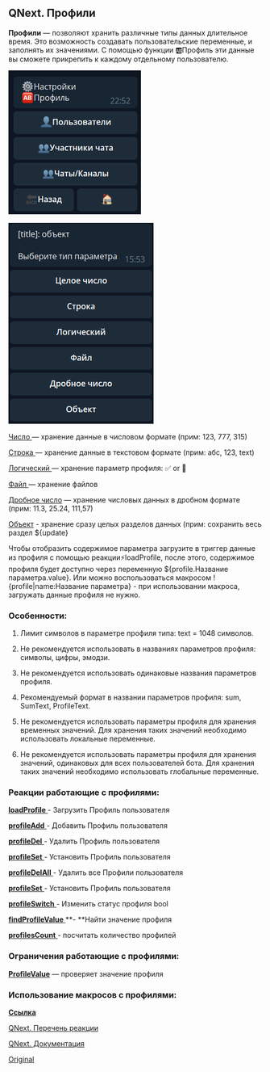 ## QNext. Профили

**Профили** — позволяют хранить различные типы данных длительное время. Это  возможность создавать пользовательские переменные, и заполнять их значениями. С помощью функции 🆎Профиль эти данные вы сможете прикрепить к каждому отдельному пользователю.

![](./1.png)

![](./2.png)

[Число ](/docs-test/admin/profile-number)— хранение данные в числовом формате (прим: 123, 777, 315)

[Строка ](/docs-test/admin/profile-text)— хранение данные в текстовом формате (прим: абс, 123, text)

[Логический ](/docs-test/admin/profile-bool)— хранение параметр профиля: ✅  or 🚫

[Файл ](/docs-test/admin/profile-file)— хранение файлов

[Дробное число](/docs-test/admin/profile-float) — хранение числовых данных в дробном формате (прим: 11.3, 25.24, 111,57)

[Объект](/docs-test/admin/profile-object) - хранение сразу целых разделов данных (прим: сохранить весь раздел ${update}

Чтобы отобразить содержимое параметра загрузите в триггер данные из профиля с помощью реакции⚡️loadProfile, после этого, содержимое профиля будет доступно через переменную ${profile.Название параметра.value}. Или можно воспользоваться макросом !{profile|name:Название параметра} - при использовании макроса, загружать данные профиля не нужно.
### Особенности:

1. Лимит символов в параметре профиля типа: text = 1048 символов.

2. Не рекомендуется использовать в названиях параметров профиля: символы, цифры, эмодзи.

3. Не рекомендуется использовать одинаковые названия параметров профиля.

4. Рекомендуемый формат в названии параметров профиля: sum, SumText, ProfileText.

5. Не рекомендуется использовать параметры профиля для хранения временных значений. Для хранения таких значений необходимо использовать локальные переменные.

6. Не рекомендуется использовать параметры профиля для хранения значений, одинаковых для всех пользователей бота. Для хранения таких значений необходимо использовать глобальные переменные.


### Реакции работающие с профилями: 

 [**loadProfile** ](/docs-test/reactions/loadprofile)- Загрузить Профиль пользователя

 [**profileAdd** ](/docs-test/reactions/profileadd)- Добавить Профиль пользователя

 [**profileDel** ](/docs-test/reactions/profiledel)- Удалить Профиль пользователя

 [**profileSet** ](/docs-test/reactions/profileset)- Установить Профиль пользователя

 [**profileDelAll** ](/docs-test/reactions/profiledelall)- Удалить все Профили пользователя

 [**profileSet** ](/docs-test/reactions/profileset)- Установить Профиль пользователя

 [**profileSwitch** ](/docs-test/reactions/profileswitch)- Изменить статус профиля bool

 [**findProfileValue** ](/docs-test/reactions/findprofilevalue)**- **Найти значение профиля

 [**profilesCount** ](/docs-test/reactions/profilescount)- посчитать количество профилей
### Ограничения работающие с профилями:

[**ProfileValue**](/docs-test/admin/restrictions-profilevalue) — проверяет значение профиля


### Использование макросов с профилями:

[**Ссылка**](/docs-test/macros/profile)



[QNext. Перечень реакции](/docs-test/reactions)

[QNext. Документация](/docs-test/)
  
[Original](https://telegra.ph/QNext-admin-profile-about-04-25)